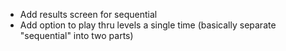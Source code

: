 * Add results screen for sequential
* Add option to play thru levels a single time (basically separate "sequential" into two parts)
